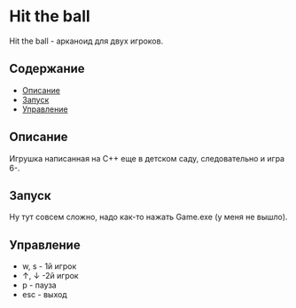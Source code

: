 # Hit the ball

Hit the ball - арканоид для двух игроков.  

## Содержание
- [Описание](#Описание)
- [Запуск](#Запуск)
- [Управление](#Управление)

## Описание
Игрушка написанная на C++ еще в детском саду, следовательно и игра 6-.

## Запуск
Ну тут совсем сложно, надо как-то нажать Game.exe (у меня не вышло).

## Управление
- w, s - 1й игрок
- ↑, ↓ -2й игрок
- p - пауза
- esc - выход